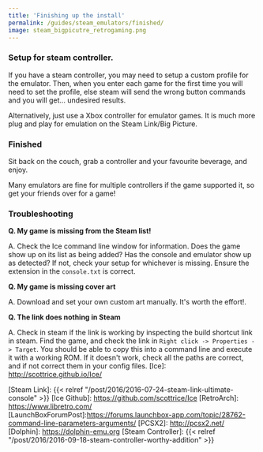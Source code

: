 ```yaml
---
title: 'Finishing up the install'
permalink: /guides/steam_emulators/finished/
image: steam_bigpicutre_retrogaming.png
---
```


### Setup for steam controller.

If you have a steam controller, you may need to setup a custom profile for the emulator. Then, when you enter each game for the first time you will need to set the profile, else steam will send the wrong button commands and you will get... undesired results.

Alternatively, just use a Xbox controller for emulator games. It is much more plug and play for emulation on the Steam Link/Big Picture.

### Finished

Sit back on the couch, grab a controller and your favourite beverage, and enjoy.

Many emulators are fine for multiple controllers if the game supported it, so get your friends over for a game!

### Troubleshooting

**Q. My game is missing from the Steam list!**

A. Check the Ice command line window for information. Does the game show up on its list as being added? Has the console and emulator show up as detected? If not, check your setup for whichever is missing. Ensure the extension in the `console.txt` is correct.

**Q. My game is missing cover art**

A. Download and set your own custom art manually. It's worth the effort!.

**Q. The link does nothing in Steam**

A. Check in steam if the link is working by inspecting the build shortcut link in steam. Find the game, and check the link in `Right click -> Properties -> Target`. You should be able to copy this into a command line and execute it with a working ROM. If it doesn't work, check all the paths are correct, and if not correct them in your config files.
[Ice]: http://scottrice.github.io/Ice/

[Steam Link]: {{< relref "/post/2016/2016-07-24-steam-link-ultimate-console" >}}
[Ice Github]: https://github.com/scottrice/Ice
[RetroArch]: https://www.libretro.com/
[LaunchBoxForumPost]:https://forums.launchbox-app.com/topic/28762-command-line-parameters-arguments/
[PCSX2]: http://pcsx2.net/
[Dolphin]: https://dolphin-emu.org
[Steam Controller]: {{< relref "/post/2016/2016-09-18-steam-controller-worthy-addition" >}}
